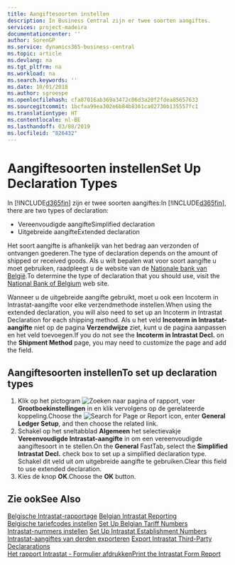```yaml
---
title: Aangiftesoorten instellen
description: In Business Central zijn er twee soorten aangiftes.
services: project-madeira
documentationcenter: ''
author: SorenGP
ms.service: dynamics365-business-central
ms.topic: article
ms.devlang: na
ms.tgt_pltfrm: na
ms.workload: na
ms.search.keywords: ''
ms.date: 10/01/2018
ms.author: sgroespe
ms.openlocfilehash: cfa87016ab369a3472c06d3a20f2fdea85657633
ms.sourcegitcommit: 1bcfaa99ea302e6b84b8361ca02730b135557fc1
ms.translationtype: HT
ms.contentlocale: nl-BE
ms.lasthandoff: 03/08/2019
ms.locfileid: "826432"
---
```

# <a name="set-up-declaration-types"></a><span data-ttu-id="9462c-103">Aangiftesoorten instellen</span><span class="sxs-lookup"><span data-stu-id="9462c-103">Set Up Declaration Types</span></span>
<span data-ttu-id="9462c-104">In [!INCLUDE[d365fin](../../includes/d365fin_md.md)] zijn er twee soorten aangiftes:</span><span class="sxs-lookup"><span data-stu-id="9462c-104">In [!INCLUDE[d365fin](../../includes/d365fin_md.md)], there are two types of declaration:</span></span>  

- <span data-ttu-id="9462c-105">Vereenvoudigde aangifte</span><span class="sxs-lookup"><span data-stu-id="9462c-105">Simplified declaration</span></span>  
- <span data-ttu-id="9462c-106">Uitgebreide aangifte</span><span class="sxs-lookup"><span data-stu-id="9462c-106">Extended declaration</span></span>  

<span data-ttu-id="9462c-107">Het soort aangifte is afhankelijk van het bedrag aan verzonden of ontvangen goederen.</span><span class="sxs-lookup"><span data-stu-id="9462c-107">The type of declaration depends on the amount of shipped or received goods.</span></span> <span data-ttu-id="9462c-108">Als u wilt bepalen wat voor soort aangifte u moet gebruiken, raadpleegt u de website van de [Nationale bank van België](https://aka.ms/BelgianNationalBank).</span><span class="sxs-lookup"><span data-stu-id="9462c-108">To determine the type of declaration that you should use, visit the [National Bank of Belgium](https://aka.ms/BelgianNationalBank) web site.</span></span>  

<span data-ttu-id="9462c-109">Wanneer u de uitgebreide aangifte gebruikt, moet u ook een Incoterm in Intrastat-aangifte voor elke verzendmethode instellen.</span><span class="sxs-lookup"><span data-stu-id="9462c-109">When using the extended declaration, you will also need to set up an Incoterm in Intrastat Declaration for each shipping method.</span></span> <span data-ttu-id="9462c-110">Als u het veld **Incoterm in Intrastat-aangifte** niet op de pagina **Verzendwijze** ziet, kunt u de pagina aanpassen en het veld toevoegen.</span><span class="sxs-lookup"><span data-stu-id="9462c-110">If you do not see the **Incoterm in Intrastat Decl.** on the **Shipment Method** page, you may need to customize the page and add the field.</span></span>

## <a name="to-set-up-declaration-types"></a><span data-ttu-id="9462c-111">Aangiftesoorten instellen</span><span class="sxs-lookup"><span data-stu-id="9462c-111">To set up declaration types</span></span>  

1.  <span data-ttu-id="9462c-112">Klik op het pictogram ![Zoeken naar pagina of rapport](../../media/ui-search/search_small.png "pictogram Zoeken naar pagina of rapport"), voer **Grootboekinstellingen** in en klik vervolgens op de gerelateerde koppeling.</span><span class="sxs-lookup"><span data-stu-id="9462c-112">Choose the ![Search for Page or Report](../../media/ui-search/search_small.png "Search for Page or Report icon") icon, enter **General Ledger Setup**, and then choose the related link.</span></span>  
2.  <span data-ttu-id="9462c-113">Schakel op het sneltabblad **Algemeen** het selectievakje **Vereenvoudigde Intrastat-aangifte** in om een vereenvoudigde aangiftesoort in te stellen.</span><span class="sxs-lookup"><span data-stu-id="9462c-113">On the **General** FastTab, select the **Simplified Intrastat Decl.** check box to set up a simplified declaration type.</span></span> <span data-ttu-id="9462c-114">Schakel dit veld uit om uitgebreide aangifte te gebruiken.</span><span class="sxs-lookup"><span data-stu-id="9462c-114">Clear this field to use extended declaration.</span></span>  
3.  <span data-ttu-id="9462c-115">Kies de knop **OK**.</span><span class="sxs-lookup"><span data-stu-id="9462c-115">Choose the **OK** button.</span></span>  

## <a name="see-also"></a><span data-ttu-id="9462c-116">Zie ook</span><span class="sxs-lookup"><span data-stu-id="9462c-116">See Also</span></span>  
 <span data-ttu-id="9462c-117">[Belgische Intrastat-rapportage](belgian-intrastat-reporting.md) </span><span class="sxs-lookup"><span data-stu-id="9462c-117">[Belgian Intrastat Reporting](belgian-intrastat-reporting.md) </span></span>  
 <span data-ttu-id="9462c-118">[Belgische tariefcodes instellen](how-to-set-up-belgian-tariff-numbers.md) </span><span class="sxs-lookup"><span data-stu-id="9462c-118">[Set Up Belgian Tariff Numbers](how-to-set-up-belgian-tariff-numbers.md) </span></span>  
 <span data-ttu-id="9462c-119">[Intrastat-nummers instellen](how-to-set-up-intrastat-establishment-numbers.md) </span><span class="sxs-lookup"><span data-stu-id="9462c-119">[Set Up Intrastat Establishment Numbers](how-to-set-up-intrastat-establishment-numbers.md) </span></span>  
 <span data-ttu-id="9462c-120">[Intrastat-aangiftes van derden exporteren](how-to-export-intrastat-third-party-declararations.md) </span><span class="sxs-lookup"><span data-stu-id="9462c-120">[Export Intrastat Third-Party Declararations](how-to-export-intrastat-third-party-declararations.md) </span></span>  
 [<span data-ttu-id="9462c-121">Het rapport Intrastat - Formulier afdrukken</span><span class="sxs-lookup"><span data-stu-id="9462c-121">Print the Intrastat Form Report</span></span>](how-to-print-the-intrastat-form-report.md)
